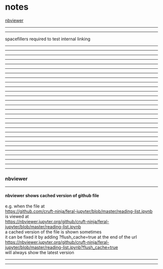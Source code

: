 # notes  
[nbviewer](#nbviewer)  
*****  
*****  
spacefillers required to test internal linking
*****  
*****  
  
*****  
*****  
  
*****  
  
*****  
*****  
  
*****  
*****  
  
*****  
  
*****  
*****  
  
*****  
*****  
  
*****  
  
*****  
*****  
  
*****  
*****  
  
*****  
  
*****  
*****  
  
*****  
*****  
  
*****  
  
*****  
*****  

*****  
### nbviewer  
*****  
#### nbviewer shows cached version of github file  
e.g. when the file at  
https://github.com/cruft-ninja/feral-jupyter/blob/master/reading-list.ipynb  
is viewed at  
https://nbviewer.jupyter.org/github/cruft-ninja/feral-jupyter/blob/master/reading-list.ipynb  
a cached version of the file is shown sometimes  
it can be fixed it by adding ?flush_cache=true at the end of the url  
https://nbviewer.jupyter.org/github/cruft-ninja/feral-jupyter/blob/master/reading-list.ipynb?flush_cache=true  
will always show the latest version  
*****  
  
*****  

